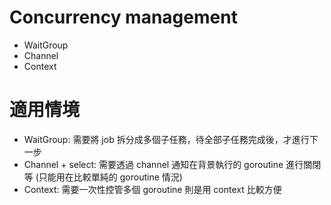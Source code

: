 # Concurrency management 

- WaitGroup
- Channel
- Context

# 適用情境

- WaitGroup: 需要將 job 拆分成多個子任務，待全部子任務完成後，才進行下一步
- Channel + select: 需要透過 channel 通知在背景執行的 goroutine 進行關閉等 (只能用在比較單純的 goroutine 情況)
- Context: 需要一次性控管多個 goroutine 則是用 context 比較方便